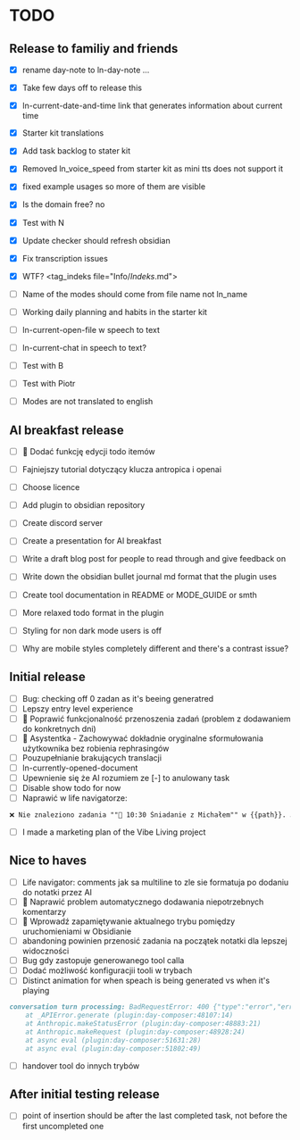 # TODO

## Release to familiy and friends
- [x] rename day-note to ln-day-note ...
- [x] Take few days off to release this
- [x] ln-current-date-and-time link that generates information about current time
- [x] Starter kit translations
- [x] Add task backlog to stater kit
- [x] Removed ln_voice_speed from starter kit as mini tts does not support it
- [x] fixed example usages so more of them are visible
- [x] Is the domain free? no
- [x] Test with N
- [x] Update checker should refresh obsidian
- [x] Fix transcription issues
- [x] WTF? <tag_indeks file="Info/_Indeks_.md">

- [ ] Name of the modes should come from file name not ln_name
- [ ] Working daily planning and habits in the starter kit
- [ ] ln-current-open-file w speech to text
- [ ] ln-current-chat in speech to text?

- [ ] Test with B
- [ ] Test with Piotr

- [ ] Modes are not translated to english

## AI breakfast release
- [ ] 🔧 Dodać funkcję edycji todo itemów
- [ ] Fajniejszy tutorial dotyczący klucza antropica i openai

- [ ] Choose licence
- [ ] Add plugin to obsidian repository
- [ ] Create discord server
- [ ] Create a presentation for AI breakfast
- [ ] Write a draft blog post for people to read through and give feedback on
- [ ] Write down the obsidian bullet journal md format that the plugin uses
- [ ] Create tool documentation in README or MODE_GUIDE or smth
- [ ] More relaxed todo format in the plugin
- [ ] Styling for non dark mode users is off
- [ ] Why are mobile styles completely different and there's a contrast issue?

## Initial release
- [ ] Bug: checking off 0 zadan as it's beeing generatred
- [ ] Lepszy entry level experience
- [ ] 🔧 Poprawić funkcjonalność przenoszenia zadań (problem z dodawaniem do konkretnych dni)
- [ ] 📝 Asystentka - Zachowywać dokładnie oryginalne sformułowania użytkownika bez robienia rephrasingów
- [ ] Pouzupełnianie brakujących translacji
- [ ] ln-currently-opened-document 
- [ ] Upewnienie się że AI rozumiem ze [-] to anulowany task
- [ ] Disable show todo for now
- [ ] Naprawić w life navigatorze:
```markdown
❌ Nie znaleziono zadania ""🍳 10:30 Śniadanie z Michałem"" w {{path}}. Jeśli zadanie znajduje się w innym pliku, określ go w parametrze file_path.
```

- [ ] I made a marketing plan of the Vibe Living project

## Nice to haves
- [ ] Life navigator: comments jak sa multiline to zle sie formatuja po dodaniu do notatki przez AI
- [ ] 🐛 Naprawić problem automatycznego dodawania niepotrzebnych komentarzy
- [ ] 🔄 Wprowadź zapamiętywanie aktualnego trybu pomiędzy uruchomieniami w Obsidianie
- [ ] abandoning powinien przenosić zadania na początek notatki dla lepszej widoczności
- [ ] Bug gdy zastopuje generowanego tool calla
- [ ] Dodać możliwość konfiguracjii tooli w trybach
- [ ] Distinct animation for when speach is being generated vs when it's playing

```markdown
conversation turn processing: BadRequestError: 400 {"type":"error","error":{"type":"invalid_request_error","message":"messages.4: `tool_use` ids were found without `tool_result` blocks immediately after: toolu_016aY9VAzzsaK6mWENg3JN8L. Each `tool_use` block must have a corresponding `tool_result` block in the next message."}}
    at _APIError.generate (plugin:day-composer:48107:14)
    at Anthropic.makeStatusError (plugin:day-composer:48883:21)
    at Anthropic.makeRequest (plugin:day-composer:48928:24)
    at async eval (plugin:day-composer:51631:28)
    at async eval (plugin:day-composer:51802:49)
```

- [ ] handover tool do innych trybów 

## After initial testing release
- [ ] point of insertion should be after the last completed task, not before the first uncompleted one
